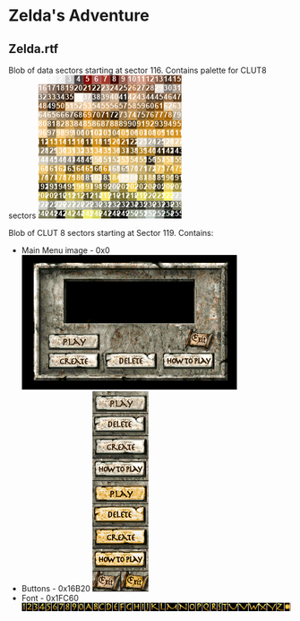 # Zelda's Adventure

## Zelda.rtf

Blob of data sectors starting at sector 116. Contains palette for CLUT8 sectors
![Palette for CLUT 8 images](<Resources/Zelda's Adventure/ZeldaRTF/zelda.rtf_1_1_116_palette.png>)

Blob of CLUT 8 sectors starting at Sector 119. Contains:
- Main Menu image - 0x0
  ![Zelda Menu](<Resources/Zelda's Adventure/ZeldaRTF/zelda_menu.png>)
- Buttons - 0x16B20
  ![Menu Buttons](<Resources/Zelda's Adventure/ZeldaRTF/zelda.rtf_1_1_CLUT8_Normal_Even_119.png>)
- Font - 0x1FC60
  ![Zelda's Main MEnu Font](<Resources/Zelda's Adventure/ZeldaRTF/zelda font.png>)
